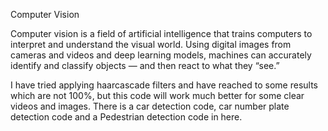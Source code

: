 Computer Vision

Computer vision is a field of artificial intelligence that trains computers to interpret and understand the visual world. Using digital images from cameras and videos and deep learning models, machines can accurately identify and classify objects — and then react to what they “see.”

I have tried applying haarcascade filters and have reached to some results which are not 100%, but this code will work much better for some clear videos and images.
There is a car detection code, car number plate detection code and a Pedestrian detection code in here.
